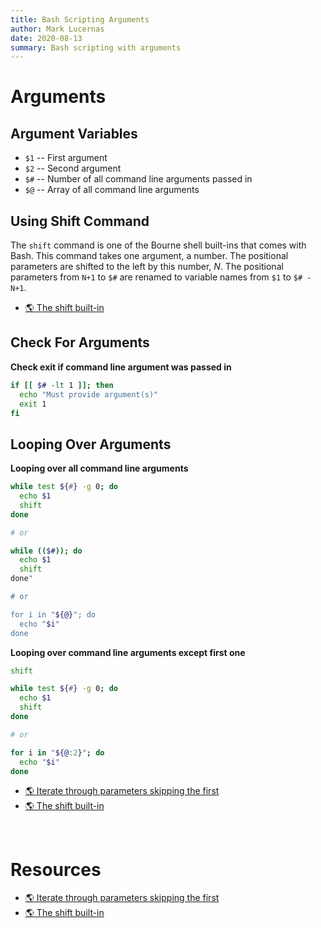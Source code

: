 ```yaml
---
title: Bash Scripting Arguments
author: Mark Lucernas
date: 2020-08-13
summary: Bash scripting with arguments
---
```



# Arguments

## Argument Variables

- `$1` -- First argument
- `$2` -- Second argument
- `$#` -- Number of all command line arguments passed in
- `$@` -- Array of all command line arguments

## Using Shift Command

The `shift` command is one of the Bourne shell built-ins that comes with Bash.
This command takes one argument, a number. The positional parameters are shifted
to the left by this number, _N_. The positional parameters from `N+1` to `$#`
are renamed to variable names from `$1` to `$# - N+1`.

- [🌎 The shift built-in](https://tldp.org/LDP/Bash-Beginners-Guide/html/sect_09_07.html)


## Check For Arguments

**Check exit if command line argument was passed in**

```sh
if [[ $# -lt 1 ]]; then
  echo "Must provide argument(s)"
  exit 1
fi
```

## Looping Over Arguments

**Looping over all command line arguments**

```sh
while test ${#} -g 0; do
  echo $1
  shift
done

# or

while (($#)); do
  echo $1
  shift
done"

# or

for i in "${@}"; do
  echo "$i"
done
```

**Looping over command line arguments except first one**

```sh
shift

while test ${#} -g 0; do
  echo $1
  shift
done

# or

for i in "${@:2}"; do
  echo "$i"
done
```

- [🌎 Iterate through parameters skipping the first](https://stackoverflow.com/questions/3575793/iterate-through-parameters-skipping-the-first)
- [🌎 The shift built-in](https://tldp.org/LDP/Bash-Beginners-Guide/html/sect_09_07.html)


<br>

# Resources

- [🌎 Iterate through parameters skipping the first](https://stackoverflow.com/questions/3575793/iterate-through-parameters-skipping-the-first)
- [🌎 The shift built-in](https://tldp.org/LDP/Bash-Beginners-Guide/html/sect_09_07.html)

